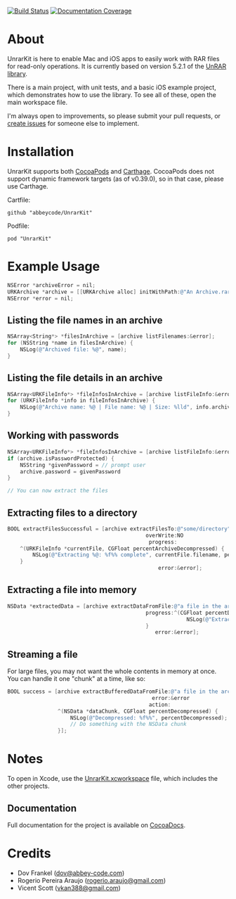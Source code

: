 [![Build Status](https://travis-ci.org/abbeycode/UnrarKit.svg?branch=master)](https://travis-ci.org/abbeycode/UnrarKit)
[![Documentation Coverage](https://img.shields.io/cocoapods/metrics/doc-percent/UnrarKit.svg)](http://cocoadocs.org/docsets/UnrarKit)

# About

UnrarKit is here to enable Mac and iOS apps to easily work with RAR files for read-only operations. It is currently based on version 5.2.1 of the [UnRAR library](http://www.rarlab.com/rar/unrarsrc-5.2.1.tar.gz).

There is a main project, with unit tests, and a basic iOS example project, which demonstrates how to use the library. To see all of these, open the main workspace file.

I'm always open to improvements, so please submit your pull requests, or [create issues](https://github.com/abbeycode/UnrarKit/issues) for someone else to implement.


# Installation

UnrarKit supports both [CocoaPods](https://cocoapods.org/) and [Carthage](https://github.com/Carthage/Carthage). CocoaPods does not support dynamic framework targets (as of v0.39.0), so in that case, please use Carthage.

Cartfile:

    github "abbeycode/UnrarKit"

Podfile:

    pod "UnrarKit"

# Example Usage

```Objective-C
NSError *archiveError = nil;
URKArchive *archive = [[URKArchive alloc] initWithPath:@"An Archive.rar" error:&archiveError];
NSError *error = nil;
```

## Listing the file names in an archive
```Objective-C
NSArray<String*> *filesInArchive = [archive listFilenames:&error];
for (NSString *name in filesInArchive) {
    NSLog(@"Archived file: %@", name);
}
```

## Listing the file details in an archive
```Objective-C
NSArray<URKFileInfo*> *fileInfosInArchive = [archive listFileInfo:&error];
for (URKFileInfo *info in fileInfosInArchive) {
    NSLog(@"Archive name: %@ | File name: %@ | Size: %lld", info.archiveName, info.filename, info.uncompressedSize);
}
```

## Working with passwords
```Objective-C
NSArray<URKFileInfo*> *fileInfosInArchive = [archive listFileInfo:&error];
if (archive.isPasswordProtected) {
    NSString *givenPassword = // prompt user
    archive.password = givenPassword
}

// You can now extract the files
```

## Extracting files to a directory
```Objective-C
BOOL extractFilesSuccessful = [archive extractFilesTo:@"some/directory"
                                            overWrite:NO
                                             progress:
    ^(URKFileInfo *currentFile, CGFloat percentArchiveDecompressed) {
        NSLog(@"Extracting %@: %f%% complete", currentFile.filename, percentArchiveDecompressed);
    }
                                                error:&error];
```

## Extracting a file into memory
```Objective-C
NSData *extractedData = [archive extractDataFromFile:@"a file in the archive.jpg"
                                            progress:^(CGFloat percentDecompressed) {
                                                         NSLog(@"Extracting, %f%% complete", percentDecompressed);
                                            }
                                               error:&error];
```

## Streaming a file

For large files, you may not want the whole contents in memory at once. You can handle it one "chunk" at a time, like so:

```Objective-C
BOOL success = [archive extractBufferedDataFromFile:@"a file in the archive.jpg"
                                              error:&error
                                             action:
                ^(NSData *dataChunk, CGFloat percentDecompressed) {
                    NSLog(@"Decompressed: %f%%", percentDecompressed);
                    // Do something with the NSData chunk
                }];
```

# Notes

To open in Xcode, use the [UnrarKit.xcworkspace](UnrarKit.xcworkspace) file, which includes the other projects.

## Documentation

Full documentation for the project is available on [CocoaDocs](http://cocoadocs.org/docsets/UnrarKit).

# Credits

* Dov Frankel (dov@abbey-code.com)
* Rogerio Pereira Araujo (rogerio.araujo@gmail.com)
* Vicent Scott (vkan388@gmail.com)
